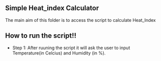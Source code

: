 ## Simple Heat_index Calculator
The main aim of this folder is to access the script to calculate Heat_Index

## How to run the script!!
- Step 1: After ruuning the script it will ask the user to input Temperature(in Celcius) and Humidity (in %).
